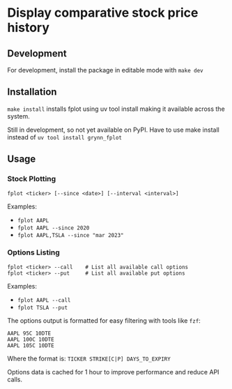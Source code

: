 # Display comparative stock price history

## Development

For development, install the package in editable mode with `make dev`

## Installation

`make install` installs fplot using uv tool install making it available across the system.

Still in development, so not yet available on PyPI. Have to use make install instead of `uv tool install grynn_fplot`

## Usage

### Stock Plotting

```shell
fplot <ticker> [--since <date>] [--interval <interval>]
```

Examples:

- `fplot AAPL`
- `fplot AAPL --since 2020`
- `fplot AAPL,TSLA --since "mar 2023"`

### Options Listing

```shell
fplot <ticker> --call    # List all available call options
fplot <ticker> --put     # List all available put options
```

Examples:

- `fplot AAPL --call`
- `fplot TSLA --put`

The options output is formatted for easy filtering with tools like `fzf`:
```
AAPL 95C 10DTE
AAPL 100C 10DTE
AAPL 105C 10DTE
```

Where the format is: `TICKER STRIKE[C|P] DAYS_TO_EXPIRY`

Options data is cached for 1 hour to improve performance and reduce API calls.
